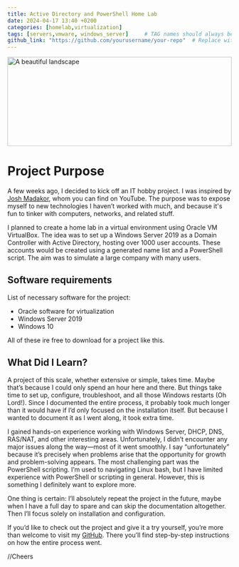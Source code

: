 ```yaml
---
title: Active Directory and PowerShell Home Lab
date: 2024-04-17 13:40 +0200
categories: [homelab,virtualization]
tags: [servers,vmware, windows_server]     # TAG names should always be lowercase
github_link: "https://github.com/yourusername/your-repo"  # Replace with your actual GitHub URL
---
```

<img src="https://images.unsplash.com/photo-1683322499436-f4383dd59f5a?q=80&w=2671&auto=format&fit=crop&ixlib=rb-4.0.3&ixid=M3wxMjA3fDB8MHxwaG90by1wYWdlfHx8fGVufDB8fHx8fA%3D%3D" alt="A beautiful landscape" width="100%" height="200px" style="object-fit: cover;" />



# Project Purpose
A few weeks ago, I decided to kick off an IT hobby project. I was inspired by [Josh Madakor](https://www.youtube.com/c/JoshMadakor), whom you can find on YouTube. The purpose was to expose myself to new technologies I haven’t worked with much, and because it's fun to tinker with computers, networks, and related stuff.

I planned to create a home lab in a virtual environment using Oracle VM VirtualBox. The idea was to set up a Windows Server 2019 as a Domain Controller with Active Directory, hosting over 1000 user accounts. These accounts would be created using a generated name list and a PowerShell script. The aim was to simulate a large company with many users.

## Software requirements
List of necessary software for the project:

- Oracle software for virtualization
- Windows Server 2019
- Windows 10

All of these ire free to download for a project like this.

## What Did I Learn?
A project of this scale, whether extensive or simple, takes time. Maybe that’s because I could only spend an hour here and there. But things take time to set up, configure, troubleshoot, and all those Windows restarts (Oh Lord!). Since I documented the entire process, it probably took much longer than it would have if I’d only focused on the installation itself. But because I wanted to document it as I went along, it took extra time.

I gained hands-on experience working with Windows Server, DHCP, DNS, RAS/NAT, and other interesting areas. Unfortunately, I didn’t encounter any major issues along the way—most of it went smoothly. I say “unfortunately” because it’s precisely when problems arise that the opportunity for growth and problem-solving appears. The most challenging part was the PowerShell scripting. I’m used to navigating Linux bash, but I have limited experience with PowerShell or scripting in general. However, this is something I definitely want to explore more.

One thing is certain: I’ll absolutely repeat the project in the future, maybe when I have a full day to spare and can skip the documentation altogether. Then I’ll focus solely on installation and configuration.

If you’d like to check out the project and give it a try yourself, you’re more than welcome to visit my [GitHub](https://github.com/madebydawid/ActiveDirectoryLab). There you’ll find step-by-step instructions on how the entire process went.


//Cheers

